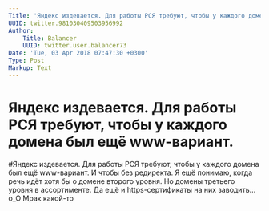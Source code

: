 ```yaml
---
Title: 'Яндекс издевается. Для работы РСЯ требуют, чтобы у каждого домена был ещё www-вариант.'
UUID: twitter.981030409503956992
Author:
    Title: Balancer
    UUID: twitter.user.balancer73
Date: 'Tue, 03 Apr 2018 07:47:30 +0300'
Type: Post
Markup: Text
---
```


# Яндекс издевается. Для работы РСЯ требуют, чтобы у каждого домена был ещё www-вариант.

#Яндекс издевается. Для работы РСЯ требуют, чтобы у каждого
домена был ещё www-вариант. И чтобы без редиректа. Я ещё
понимаю, когда речь идёт хотя бы о домене второго уровня. Но
домены третьего уровня в ассортименте. Да ещё и
https-сертификаты на них заводить... o_O Мрак какой-то